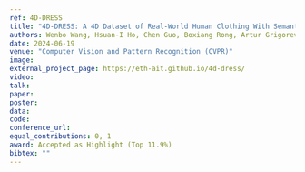 ```yaml
---
ref: 4D-DRESS
title: "4D-DRESS: A 4D Dataset of Real-World Human Clothing With Semantic Annotations"
authors: Wenbo Wang, Hsuan-I Ho, Chen Guo, Boxiang Rong, Artur Grigorev, Jie Song, Juan Jose Zarate, Otmar Hilliges
date: 2024-06-19
venue: "Computer Vision and Pattern Recognition (CVPR)"
image: 
external_project_page: https://eth-ait.github.io/4d-dress/
video: 
talk: 
paper: 
poster: 
data: 
code: 
conference_url: 
equal_contributions: 0, 1
award: Accepted as Highlight (Top 11.9%)
bibtex: ""
---
```

